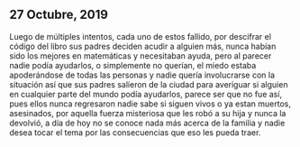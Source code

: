 ## 27 Octubre, 2019

Luego de múltiples intentos, cada uno de estos fallido, por descifrar el código del libro sus padres deciden acudir a alguien más, nunca habían sido los mejores en matemáticas y necesitaban ayuda, pero al parecer nadie podía ayudarlos, o simplemente no querían, el miedo estaba apoderándose de todas las personas y nadie quería involucrarse con la situación así que sus padres salieron de la ciudad para averiguar si alguien en cualquier parte del mundo podía ayudarlos, parece ser que no fue así, pues ellos nunca regresaron nadie sabe si siguen vivos o ya estan muertos, asesinados, por aquella fuerza misteriosa que les robó a su hija y nunca la devolvió, a día de hoy no se conoce nada más acerca de la familia y nadie desea tocar el tema por las consecuencias que eso les pueda traer.

